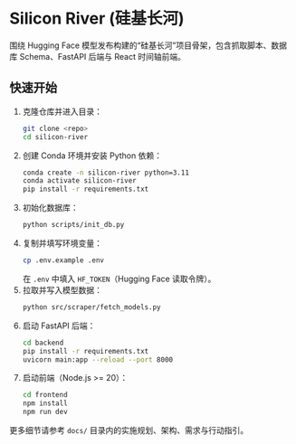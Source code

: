 ﻿# Silicon River (硅基长河)

围绕 Hugging Face 模型发布构建的“硅基长河”项目骨架，包含抓取脚本、数据库 Schema、FastAPI 后端与 React 时间轴前端。

## 快速开始
1. 克隆仓库并进入目录：
   ```bash
   git clone <repo>
   cd silicon-river
   ```
2. 创建 Conda 环境并安装 Python 依赖：
   ```bash
   conda create -n silicon-river python=3.11
   conda activate silicon-river
   pip install -r requirements.txt
   ```
3. 初始化数据库：
   ```bash
   python scripts/init_db.py
   ```
4. 复制并填写环境变量：
   ```bash
   cp .env.example .env
   ```
   在 `.env` 中填入 `HF_TOKEN`（Hugging Face 读取令牌）。
5. 拉取并写入模型数据：
   ```bash
   python src/scraper/fetch_models.py
   ```
6. 启动 FastAPI 后端：
   ```bash
   cd backend
   pip install -r requirements.txt
   uvicorn main:app --reload --port 8000
   ```
7. 启动前端（Node.js >= 20）：
   ```bash
   cd frontend
   npm install
   npm run dev
   ```

更多细节请参考 `docs/` 目录内的实施规划、架构、需求与行动指引。
